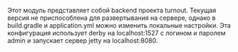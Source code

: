 Этот модуль представляет собой backend проекта turnout.
Текущая версия не приспособлена для развертывания на сервере, однако в build.gradle и application.yml можно изменить локальные настройки.
Эта конфигурация использует derby на localhost:1527 с логином и паролем admin и запускает сервер jetty на localhost:8080.
